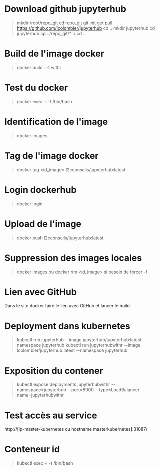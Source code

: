 # Download github jupyterhub
> mkdir /root/repo_git
> cd repo_git
> git init
> get pull https://github.com/lcolombier/jupyterhub
> cd ..
> mkdir jupyterhub
> cd jupyterhub
> cp ../repo_git/* ./
> cd ..

# Build de l'image docker
>  docker build . -t withr

# Test du docker
> docker exec -i -t <container> /bin/bash

# Identification de l'image
> docker images

# Tag de l'image docker
> docker tag <id_image> l2cconseils/jupyterhub:latest

# Login dockerhub
> docker login

# Upload de l'image
> docker push l2cconseils/jupyterhub:latest

# Suppression des images locales
> docker images
ou
> docker rim <id_image>
si besoin de forcer -f

# Lien avec GitHub
Dans le site docker faire le lien avec GitHub et lancer le build.

# Deployment dans kubernetes
> kubectl run jupyterhub --image jupyterhub/jupyterhub:latest --namespace jupyterhub
> kubectl run jupyterhubwithr --image lcolombier/jupyterhub:latest --namespace jupyterhub

# Exposition du contener
> kubectl expose deployments jupyterhubwithr --namespace=jupyterhub --port=8000 --type=LoadBalancer --name=jupyterhubwithr

# Test accès au service
http://[ip-master-kubernetes ou hostname masterkubernetes]:31087/

# Conteneur id
> kubectl exec -i -t <container> /bin/bash

